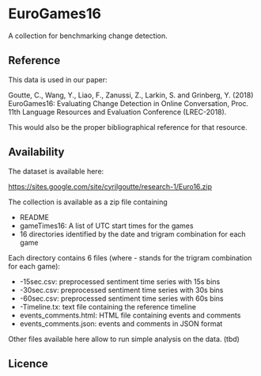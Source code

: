 # EuroGames16

A collection for benchmarking change detection.

## Reference

This data is used in our paper:

Goutte, C., Wang, Y., Liao, F., Zanussi, Z., Larkin, S. and Grinberg, Y. (2018) EuroGames16: Evaluating Change Detection in Online Conversation, Proc. 11th Language Resources and Evaluation Conference (LREC-2018).

This would also be the proper bibliographical reference for that resource.

## Availability

The dataset is available here:

https://sites.google.com/site/cyrilgoutte/research-1/Euro16.zip

The collection is available as a zip file containing

* README
* gameTimes16: A list of UTC start times for the games
* 16 directories identified by the date and trigram combination for each game

Each directory contains 6 files (where - stands for the trigram combination for each game):
* -15sec.csv: preprocessed sentiment time series with 15s bins
* -30sec.csv: preprocessed sentiment time series with 30s bins
* -60sec.csv: preprocessed sentiment time series with 60s bins
* -Timeline.tx: text file containing the reference timeline
* events_comments.html: HTML file containing events and comments
* events_comments.json: events and comments in JSON format

Other files available here allow to run simple analysis on the data. (tbd)

## Licence


